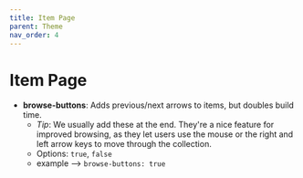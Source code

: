```yaml
---
title: Item Page
parent: Theme
nav_order: 4
---
```


# Item Page 

- **browse-buttons**: Adds previous/next arrows to items, but doubles build time. 
	- *Tip*: We usually add these at the end. They're a nice feature for improved browsing, as they let users use the mouse or the right and left arrow keys to move through the collection. 
	- Options: `true`, `false`
	- example --> `browse-buttons: true`